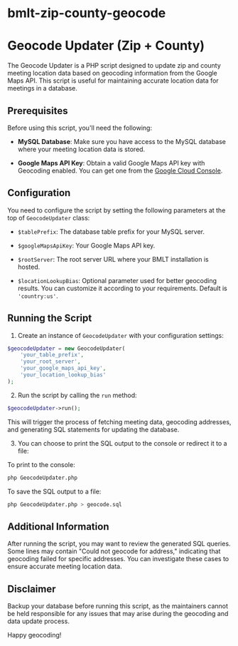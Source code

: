 # bmlt-zip-county-geocode

# Geocode Updater (Zip + County)

The Geocode Updater is a PHP script designed to update zip and county meeting location data based on geocoding information from the Google Maps API. This script is useful for maintaining accurate location data for meetings in a database.

## Prerequisites

Before using this script, you'll need the following:

- **MySQL Database**: Make sure you have access to the MySQL database where your meeting location data is stored.

- **Google Maps API Key**: Obtain a valid Google Maps API key with Geocoding enabled. You can get one from the [Google Cloud Console](https://console.cloud.google.com/).

## Configuration

You need to configure the script by setting the following parameters at the top of `GeocodeUpdater` class:

- `$tablePrefix`: The database table prefix for your MySQL server.

- `$googleMapsApiKey`: Your Google Maps API key.

- `$rootServer`: The root server URL where your BMLT installation is hosted.

- `$locationLookupBias`: Optional parameter used for better geocoding results. You can customize it according to your requirements. Default is `'country:us'`.

## Running the Script

1. Create an instance of `GeocodeUpdater` with your configuration settings:

```php
$geocodeUpdater = new GeocodeUpdater(
    'your_table_prefix',
    'your_root_server',
    'your_google_maps_api_key',
    'your_location_lookup_bias'
);
```

2. Run the script by calling the `run` method:

```php
$geocodeUpdater->run();
```

This will trigger the process of fetching meeting data, geocoding addresses, and generating SQL statements for updating the database.

3. You can choose to print the SQL output to the console or redirect it to a file:

To print to the console:

```bash
php GeocodeUpdater.php
```

To save the SQL output to a file:

```bash
php GeocodeUpdater.php > geocode.sql
```

## Additional Information

After running the script, you may want to review the generated SQL queries. Some lines may contain "Could not geocode for address," indicating that geocoding failed for specific addresses. You can investigate these cases to ensure accurate meeting location data.

## Disclaimer

Backup your database before running this script, as the maintainers cannot be held responsible for any issues that may arise during the geocoding and data update process.

Happy geocoding!
